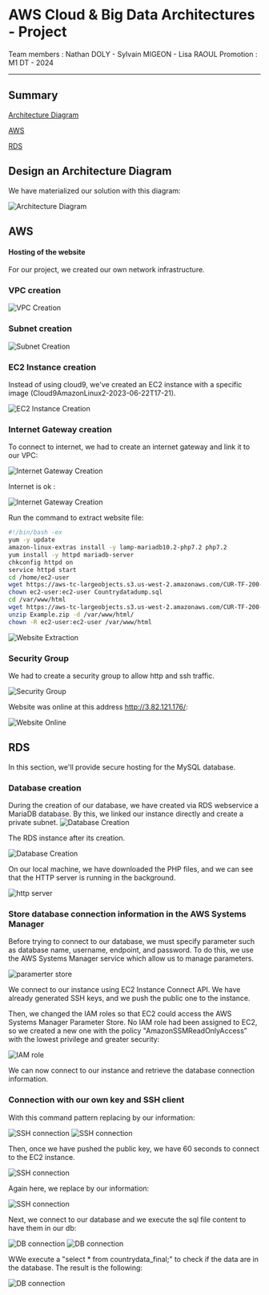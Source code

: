 # AWS Cloud & Big Data Architectures - Project

Team members : Nathan DOLY - Sylvain MIGEON - Lisa RAOUL
Promotion : M1 DT - 2024

---

## Summary

[Architecture Diagram](#design-an-architecture-diagram)

[AWS](#aws)

[RDS](#rds)

## Design an Architecture Diagram

We have materialized our solution with this diagram:

![Architecture Diagram](./projet/architecture_diagram.png)

## AWS

#### Hosting of the website

For our project, we created our own network infrastructure.

### VPC creation

![VPC Creation](./projet/vpc_creation.png)

### Subnet creation

![Subnet Creation](./projet/public_subnet_creation.png)

### EC2 Instance creation

Instead of using cloud9, we've created an EC2 instance with a specific image (Cloud9AmazonLinux2-2023-06-22T17-21).

![EC2 Instance Creation](./projet/ec2_instance_creation.png)

### Internet Gateway creation

To connect to internet, we had to create an internet gateway and link it to our VPC:

![Internet Gateway Creation](./projet/ig_creation.png)

Internet is ok :

![Internet Gateway Creation](./projet/check_ig_ok.png)

Run the command to extract website file:

```bash
#!/bin/bash -ex
yum -y update
amazon-linux-extras install -y lamp-mariadb10.2-php7.2 php7.2
yum install -y httpd mariadb-server
chkconfig httpd on
service httpd start
cd /home/ec2-user
wget https://aws-tc-largeobjects.s3.us-west-2.amazonaws.com/CUR-TF-200-ACACAD-2/21-course-project/s3/Countrydatadump.sql
chown ec2-user:ec2-user Countrydatadump.sql
cd /var/www/html
wget https://aws-tc-largeobjects.s3.us-west-2.amazonaws.com/CUR-TF-200-ACACAD-2/21-course-project/s3/Example.zip
unzip Example.zip -d /var/www/html/
chown -R ec2-user:ec2-user /var/www/html
```

![Website Extraction](./projet/script_to_extract_ws.png)

### Security Group

We had to create a security group to allow http and ssh traffic.

![Security Group](./projet/SG_inboud_http_ssh_connection.png)

Website was online at this address http://3.82.121.176/:

![Website Online](./projet/website_is_online.png)

## RDS

In this section, we'll provide secure hosting for the MySQL database.

### Database creation

During the creation of our database, we have created via RDS webservice a MariaDB database. By this, we linked our instance directly and create a private subnet.
![Database Creation](./projet/rds_private_subnet_creation.png)

The RDS instance after its creation.

![Database Creation](./projet/rds_creation.png)

On our local machine, we have downloaded the PHP files, and we can see that the HTTP server is running in the background.

![http server](./projet/http_server_running.png)

### Store database connection information in the AWS Systems Manager

Before trying to connect to our database, we must specify parameter such as database name, username, endpoint, and password. To do this, we use the AWS Systems Manager service which allow us to manage parameters.

![paramerter store](projet/db_parameter_aws_systems_manager.png)

We connect to our instance using EC2 Instance Connect API. We have already generated SSH keys, and we push the public one to the instance.

Then, we changed the IAM roles so that EC2 could access the AWS Systems Manager Parameter Store. No IAM role had been assigned to EC2, so we created a new one with the policy "AmazonSSMReadOnlyAccess” with the lowest privilege and greater security:

![IAM role](./projet/IAM_role_db_parameter.png)

We can now connect to our instance and retrieve the database connection information.

### Connection with our own key and SSH client

With this command pattern replacing by our information:

![SSH connection](./projet/ssh.png)
![SSH connection](./projet/connect_via_our_own_console_to_ec2.png)

Then, once we have pushed the public key, we have 60 seconds to connect to the EC2 instance.

![SSH connection](./projet/ec2_connect.png)

Again here, we replace by our information:

![SSH connection](./projet/public_key_push.png)

Next, we connect to our database and we execute the sql file content to have them in our db:

![DB connection](./projet/connection_to_db_own_console_1.png)
![DB connection](./projet/connection_to_db_own_console_2.png)

WWe execute a "select \* from countrydata_final;" to check if the data are in the database. The result is the following:

![DB connection](./projet/select_via_own_console.png)
